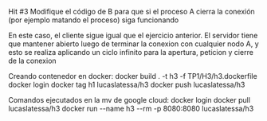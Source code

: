 Hit #3
Modifique el código de B para que si el proceso A cierra la conexión (por ejemplo matando el proceso) siga funcionando

En este caso, el cliente sigue igual que el ejercicio anterior.
El servidor tiene que mantener abierto luego de terminar la conexion con cualquier nodo A, y esto se realiza aplicando un ciclo infinito para la apertura, peticion y cierre de la conexion

Creando contenedor en docker:
docker build . -t h3 -f TP1/H3/h3.dockerfile
docker login
docker tag h1 lucaslatessa/h3
docker push lucaslatessa/h3

Comandos ejecutados en la mv de google cloud:
docker login
docker pull lucaslatessa/h3
docker run --name h3 --rm -p 8080:8080 lucaslatessa/h3
